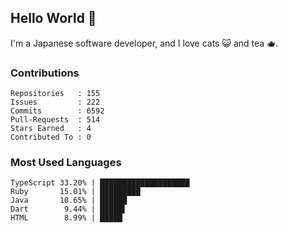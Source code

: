 ## Hello World 👋

I'm a Japanese software developer, and I love cats 😺 and tea 🫖.

### Contributions

    Repositories   : 155
    Issues         : 222
    Commits        : 6592
    Pull-Requests  : 514
    Stars Earned   : 4
    Contributed To : 0

### Most Used Languages

    TypeScript 33.20% | ████████████████████
    Ruby       15.01% | █████████
    Java       10.65% | ██████
    Dart        9.44% | █████▌
    HTML        8.99% | █████
